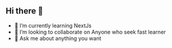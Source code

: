 ## Hi there 👋

- 🌱 I’m currently learning NextJs 
- 👯 I’m looking to collaborate on Anyone who seek fast learner
- 💬 Ask me about anything you want


<!--
**Tharindu-Dharmadasa/Tharindu-Dharmadasa** is a ✨ _special_ ✨ repository because its `README.md` (this file) appears on your GitHub profile.

Here are some ideas to get you started:

- 🔭 I’m currently working on ...
- 🌱 I’m currently learning ...
- 👯 I’m looking to collaborate on ...
- 🤔 I’m looking for help with ...
- 💬 Ask me about ...
- 📫 How to reach me: ...
- 😄 Pronouns: ...
- ⚡ Fun fact: ...
-->

